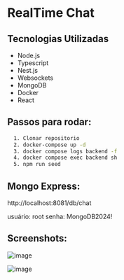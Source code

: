 # RealTime Chat

Tecnologias Utilizadas
----------
- Node.js
- Typescript
- Nest.js
- Websockets
- MongoDB
- Docker
- React

Passos para rodar:
----------
```bash
  1. Clonar repositorio
  2. docker-compose up -d
  3. docker compose logs backend -f
  4. docker compose exec backend sh
  5. npm run seed
```

Mongo Express:
----------
http://localhost:8081/db/chat

usuário: root
senha: MongoDB2024!

Screenshots:
----------
![image](https://github.com/igrbrt/realtime-chat/assets/3952551/d0f77aca-e75f-4bad-b089-74ba93a92977)

![image](https://github.com/igrbrt/realtime-chat/assets/3952551/7dfc0006-27e3-4789-bca0-5141ab4da0b0)






